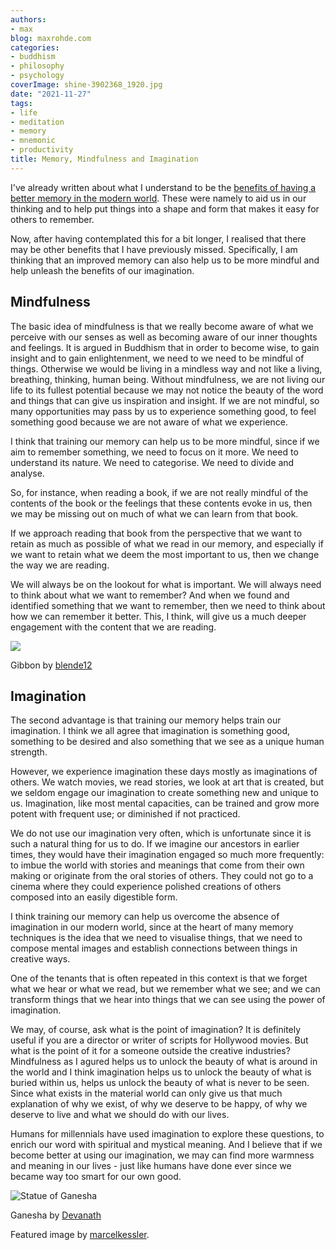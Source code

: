 ```yaml
---
authors:
- max
blog: maxrohde.com
categories:
- buddhism
- philosophy
- psychology
coverImage: shine-3902368_1920.jpg
date: "2021-11-27"
tags:
- life
- meditation
- memory
- mnemonic
- productivity
title: Memory, Mindfulness and Imagination
---
```


I've already written about what I understand to be the [benefits of having a better memory in the modern world](https://spearoflight.wordpress.com/2021/11/15/memory-system-part-1-ancient-techniques-and-modern-applications/). These were namely to aid us in our thinking and to help put things into a shape and form that makes it easy for others to remember.

Now, after having contemplated this for a bit longer, I realised that there may be other benefits that I have previously missed. Specifically, I am thinking that an improved memory can also help us to be more mindful and help unleash the benefits of our imagination.

## Mindfulness

The basic idea of mindfulness is that we really become aware of what we perceive with our senses as well as becoming aware of our inner thoughts and feelings. It is argued in Buddhism that in order to become wise, to gain insight and to gain enlightenment, we need to we need to be mindful of things. Otherwise we would be living in a mindless way and not like a living, breathing, thinking, human being. Without mindfulness, we are not living our life to its fullest potential because we may not notice the beauty of the word and things that can give us inspiration and insight. If we are not mindful, so many opportunities may pass by us to experience something good, to feel something good because we are not aware of what we experience.

I think that training our memory can help us to be more mindful, since if we aim to remember something, we need to focus on it more. We need to understand its nature. We need to categorise. We need to divide and analyse.

So, for instance, when reading a book, if we are not really mindful of the contents of the book or the feelings that these contents evoke in us, then we may be missing out on much of what we can learn from that book.

If we approach reading that book from the perspective that we want to retain as much as possible of what we read in our memory, and especially if we want to retain what we deem the most important to us, then we change the way we are reading.

We will always be on the lookout for what is important. We will always need to think about what we want to remember? And when we found and identified something that we want to remember, then we need to think about how we can remember it better. This, I think, will give us a much deeper engagement with the content that we are reading.

![](https://spearoflight.files.wordpress.com/2021/11/animal-1821737_1920.jpg?w=1024)

Gibbon by [blende12](https://pixabay.com/photos/animal-ape-gibbon-mammal-1821737/)

## Imagination

The second advantage is that training our memory helps train our imagination. I think we all agree that imagination is something good, something to be desired and also something that we see as a unique human strength.

However, we experience imagination these days mostly as imaginations of others. We watch movies, we read stories, we look at art that is created, but we seldom engage our imagination to create something new and unique to us. Imagination, like most mental capacities, can be trained and grow more potent with frequent use; or diminished if not practiced.

We do not use our imagination very often, which is unfortunate since it is such a natural thing for us to do. If we imagine our ancestors in earlier times, they would have their imagination engaged so much more frequently: to imbue the world with stories and meanings that come from their own making or originate from the oral stories of others. They could not go to a cinema where they could experience polished creations of others composed into an easily digestible form.

I think training our memory can help us overcome the absence of imagination in our modern world, since at the heart of many memory techniques is the idea that we need to visualise things, that we need to compose mental images and establish connections between things in creative ways.

One of the tenants that is often repeated in this context is that we forget what we hear or what we read, but we remember what we see; and we can transform things that we hear into things that we can see using the power of imagination.

We may, of course, ask what is the point of imagination? It is definitely useful if you are a director or writer of scripts for Hollywood movies. But what is the point of it for a someone outside the creative industries? Mindfulness as I agured helps us to unlock the beauty of what is around in the world and I think imagination helps us to unlock the beauty of what is buried within us, helps us unlock the beauty of what is never to be seen. Since what exists in the material world can only give us that much explanation of why we exist, of why we deserve to be happy, of why we deserve to live and what we should do with our lives.

Humans for millennials have used imagination to explore these questions, to enrich our word with spiritual and mystical meaning. And I believe that if we become better at using our imagination, we may can find more warmness and meaning in our lives - just like humans have done ever since we became way too smart for our own good.

![Statue of Ganesha](https://spearoflight.files.wordpress.com/2021/11/ganesha-1119223_1920.jpg?w=1024)

Ganesha by [Devanath](https://pixabay.com/photos/ganesha-god-travel-indian-hindu-1119223/)

Featured image by [marcelkessler](https://pixabay.com/photos/shine-sun-light-fog-forest-heaven-3902368/).
